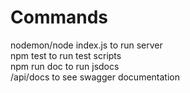# Commands
nodemon/node index.js to run server\
npm test to run test scripts\
npm run doc to run jsdocs\
/api/docs to see swagger documentation

